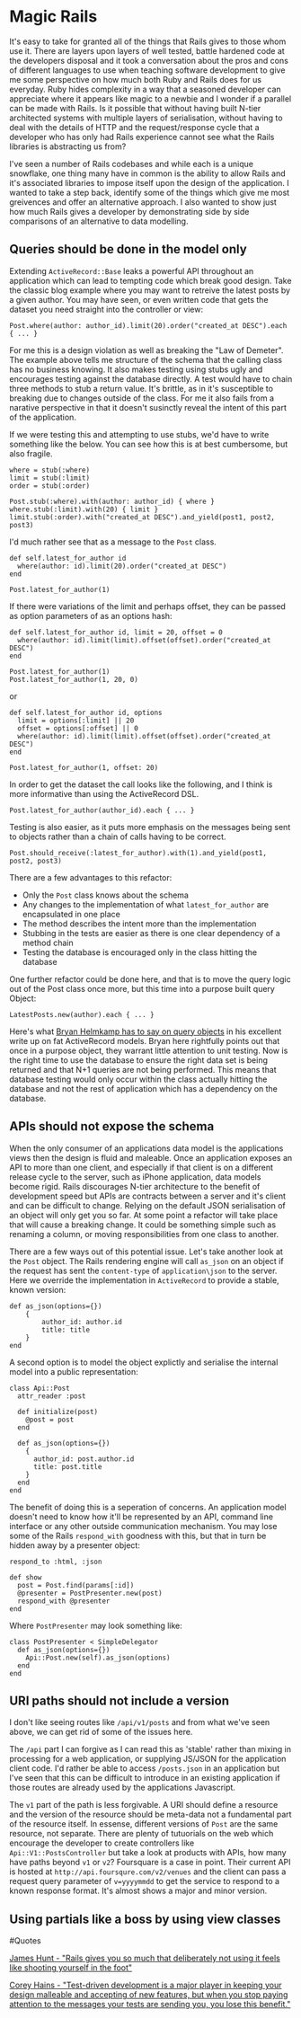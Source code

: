 # Magic Rails

It's easy to take for granted all of the things that Rails gives to those whom use it. There are layers upon layers of well tested, battle hardened code at the developers disposal and it took a conversation about the pros and cons of different languages to use when teaching software development to give me some perspective on how much both Ruby and Rails does for us everyday.  Ruby hides complexity in a way that a seasoned developer can appreciate where it appears like magic to a newbie and I wonder if a parallel can be made with Rails.  Is it possible that without having built N-tier architected systems with multiple layers of serialisation, without having to deal with the details of HTTP and the request/response cycle that a developer who has only had Rails experience cannot see what the Rails libraries is abstracting us from?  

I've seen a number of Rails codebases and while each is a unique snowflake, one thing many have in common is the ability to allow Rails and it's associated libraries to impose itself upon the design of the application.  I wanted to take a step back, identify some of the things which give me most greivences and offer an alternative approach.  I also wanted to show just how much Rails gives a developer by demonstrating side by side comparisons of an alternative to data modelling. 

## Queries should be done in the model only

Extending `ActiveRecord::Base` leaks a powerful API throughout an application which can lead to tempting code which break good design. Take the classic blog example where you may want to retreive the latest posts by a given author.  You may have seen, or even written code that gets the dataset you need straight into the controller or view:

    Post.where(author: author_id).limit(20).order("created_at DESC").each { ... }
    
For me this is a design violation as well as breaking the "Law of Demeter". The example above tells me structure of the schema that the calling class has no business knowing. It also makes testing using stubs ugly and encourages testing against the database directly. A test would have to chain three methods to stub a return value. It's brittle, as in it's susceptible to breaking due to changes outside of the class.  For me it also fails from a narative perspective in that it doesn't susinctly reveal the intent of this part of the application.

If we were testing this and attempting to use stubs, we'd have to write something like the below.  You can see how this is at best cumbersome, but also fragile.

    where = stub(:where)
    limit = stub(:limit)
    order = stub(:order)
    
    Post.stub(:where).with(author: author_id) { where }
    where.stub(:limit).with(20) { limit }
    limit.stub(:order).with("created_at DESC").and_yield(post1, post2, post3)

I'd much rather see that as a message to the `Post` class.

    def self.latest_for_author id
      where(author: id).limit(20).order("created_at DESC")
    end
	
    Post.latest_for_author(1)
	
If there were variations of the limit and perhaps offset, they can be passed as option parameters of as an options hash:

	def self.latest_for_author id, limit = 20, offset = 0
	  where(author: id).limit(limit).offset(offset).order("created_at DESC")
	end
	
	Post.latest_for_author(1)
	Post.latest_for_author(1, 20, 0)
	
or

	def self.latest_for_author id, options
	  limit = options[:limit] || 20
	  offset = options[:offset] || 0
	  where(author: id).limit(limit).offset(offset).order("created_at DESC")
	end
	
	Post.latest_for_author(1, offset: 20)
	
In order to get the dataset the call looks like the following, and I think is more informative than using the ActiveRecord DSL.

    Post.latest_for_author(author_id).each { ... }
    
Testing is also easier, as it puts more emphasis on the messages being sent to objects rather than a chain of calls having to be correct.

    Post.should_receive(:latest_for_author).with(1).and_yield(post1, post2, post3)
    
There are a few advantages to this refactor:

- Only the `Post` class knows about the schema
- Any changes to the implementation of what `latest_for_author` are encapsulated in one place
- The method describes the intent more than the implementation
- Stubbing in the tests are easier as there is one clear dependency of a method chain
- Testing the database is encouraged only in the class hitting the database

One further refactor could be done here, and that is to move the query logic out of the Post class once more, but this time into a purpose built query Object:

    LatestPosts.new(author).each { ... }

Here's what [Bryan Helmkamp has to say on query objects](http://blog.codeclimate.com/blog/2012/10/17/7-ways-to-decompose-fat-activerecord-models/) in his excellent write up on fat ActiveRecord models. Bryan here rightfully points out that once in a purpose object, they warrant little attention to unit testing. Now is the right time to use the database to ensure the right data set is being returned and that N+1 queries are not being performed. This means that database testing would only occur within the class actually hitting the database and not the rest of application which has a dependency on the database. 

## APIs should not expose the schema

When the only consumer of an applications data model is the applications views then the design is fluid and maleable. Once an application exposes an API to more than one client, and especially if that client is on a different release cycle to the server, such as iPhone application, data models become rigid. Rails discourages N-tier architecture to the benefit of development speed but APIs are contracts between a server and it's client and can be difficult to change. Relying on the default JSON serialisation of an object will only get you so far. At some point a refactor will take place that will cause a breaking change. It could be something simple such as renaming a column, or moving responsibilities from one class to another. 

There are a few ways out of this potential issue. Let's take another look at the `Post` object. The Rails rendering engine will call `as_json` on an object if the request has sent the `content-type` of `application\json` to the server.  Here we override the implementation in `ActiveRecord` to provide a stable, known version:

	def as_json(options={})
		{
			author_id: author.id
			title: title
		}
	end
	
A second option is to model the object explictly and serialise the internal model into a public representation:

	class Api::Post
	  attr_reader :post
	  
	  def initialize(post)
	    @post = post
	  end
	  
	  def as_json(options={})
	    {
	      author_id: post.author.id
	      title: post.title
	    }
	  end
	end
	
The benefit of doing this is a seperation of concerns. An application model doesn't need to know how it'll be represented by an API, command line interface or any other outside communication mechanism. You may lose some of the Rails `respond_with` goodness with this, but that in turn be hidden away by a presenter object:

	respond_to :html, :json

	def show
	  post = Post.find(params[:id])
	  @presenter = PostPresenter.new(post)
	  respond_with @presenter
	end
	
Where `PostPresenter` may look something like:

	class PostPresenter < SimpleDelegator
	  def as_json(options={})
	    Api::Post.new(self).as_json(options)
	  end
	end
	
## URI paths should not include a version

I don't like seeing routes like `/api/v1/posts` and from what we've seen above, we can get rid of some of the issues here. 

The `/api` part I can forgive as I can read this as 'stable' rather than mixing in processing for a web application, or supplying JS/JSON for the application client code. I'd rather be able to access `/posts.json` in an application but I've seen that this can be difficult to introduce in an existing application if those routes are already used by the applications Javascript. 

The `v1` part of the path is less forgivable. A URI should define a resource and the version of the resource should be meta-data not a fundamental part of the resource itself. In essense, different versions of `Post` are the same resource, not separate.  There are plenty of tutuorials on the web which encourage the developer to create controllers like `Api::V1::PostsController` but take a look at products with APIs, how many have paths beyond `v1` or `v2`? Foursquare is a case in point. Their current API is hosted at `http://api.foursqure.com/v2/venues` and the client can pass a request query parameter of `v=yyyymmdd` to get the service to respond to a known response format. It's almost shows a major and minor version. 



## Using partials like a boss by using view classes

#Quotes

[James Hunt - "Rails gives you so much that deliberately not using it feels like shooting yourself in the foot"](http://ohthatjames.github.io/2012/06/17/rails-without-rails/)

[Corey Hains - "Test-driven development is a major player in keeping your design malleable and accepting of new features, but when you stop paying attention to the messages your tests are sending you, you lose this benefit."](http://confreaks.com/videos/641-gogaruco2011-fast-rails-tests)

